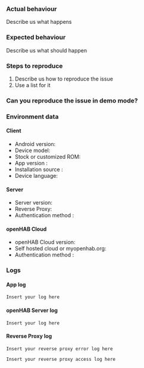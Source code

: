 <!-- Please search the issue, if there is one with your issue -->

### Actual behaviour
Describe us what happens


### Expected behaviour
Describe us what should happen

 
### Steps to reproduce
1. Describe us how to reproduce the issue
2. Use a list for it


### Can you reproduce the issue in demo mode?
<!-- You dont need to fill all server related information, when you can reproduce the bug in demo mode -->
<!-- Only on a specific subpage? -->


### Environment data
#### Client
* Android version: 
* Device model: 
* Stock or customized ROM: 
* App version <!-- Can be found under "About" -->: 
* Installation source <!--(Play Store, F-Droid or Github)-->: 
* Device language: 

#### Server
* Server version: 
* Reverse Proxy: 
* Authentication method <!--(None, user and password, SSL Client certificate)-->: 

#### openHAB Cloud
* openHAB Cloud version: 
* Self hosted cloud or myopenhab.org: 
* Authentication method <!--(None, user and password, SSL Client certificate)-->: 

### Logs
#### App log
```
Insert your log here
```

#### openHAB Server log
```
Insert your log here
```

#### Reverse Proxy log
```
Insert your reverse proxy error log here
```
```
Insert your reverse proxy access log here
```
